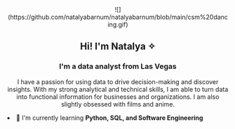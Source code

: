 <div align = 'center'>
![](https://github.com/natalyabarnum/natalyabarnum/blob/main/csm%20dancing.gif)
  <h2> Hi! I'm Natalya ✧ </h2>
<h3> I'm a data analyst from Las Vegas </h3>
  <p> I have a passion for using data to drive decision-making and discover insights. With my strong analytical and technical skills, I am able to turn data into functional information for businesses and organizations. I am also slightly obsessed with films and anime. </p>
 </div>
 
 <li> 💟 I'm currently learning <b> Python, SQL, and Software Engineering </li>
  
  
<!--
**natalyabarnum/natalyabarnum** is a ✨ _special_ ✨ repository because its `README.md` (this file) appears on your GitHub profile.

Here are some ideas to get you started:

- 🔭 I’m currently working on ...
- 🌱 I’m currently learning ...
- 👯 I’m looking to collaborate on ...
- 🤔 I’m looking for help with ...
- 💬 Ask me about ...
- 📫 How to reach me: ...
- 😄 Pronouns: ...
- ⚡ Fun fact: ...
-->

